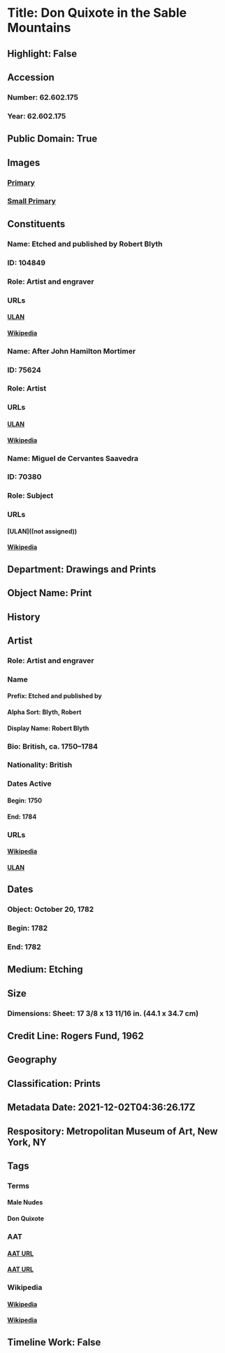 # Title: Don Quixote in the Sable Mountains
## Highlight: False
## Accession
### Number: 62.602.175
### Year: 62.602.175
## Public Domain: True
## Images
### [Primary](https://images.metmuseum.org/CRDImages/dp/original/DP828613.jpg)
### [Small Primary](https://images.metmuseum.org/CRDImages/dp/web-large/DP828613.jpg)
## Constituents
### Name: Etched and published by Robert Blyth
### ID: 104849
### Role: Artist and engraver
### URLs
#### [ULAN](http://vocab.getty.edu/page/ulan/500019070)
#### [Wikipedia](https://www.wikidata.org/wiki/Q52055411)
### Name: After John Hamilton Mortimer
### ID: 75624
### Role: Artist
### URLs
#### [ULAN](http://vocab.getty.edu/page/ulan/500015637)
#### [Wikipedia](https://www.wikidata.org/wiki/Q4208518)
### Name: Miguel de Cervantes Saavedra
### ID: 70380
### Role: Subject
### URLs
#### [ULAN]((not assigned))
#### [Wikipedia](https://www.wikidata.org/wiki/Q5682)
## Department: Drawings and Prints
## Object Name: Print
## History
## Artist
### Role: Artist and engraver
### Name
#### Prefix: Etched and published by
#### Alpha Sort: Blyth, Robert
#### Display Name: Robert Blyth
### Bio: British, ca. 1750–1784
### Nationality: British
### Dates Active
#### Begin: 1750
#### End: 1784
### URLs
#### [Wikipedia](https://www.wikidata.org/wiki/Q52055411)
#### [ULAN](http://vocab.getty.edu/page/ulan/500019070)
## Dates
### Object: October 20, 1782
### Begin: 1782
### End: 1782
## Medium: Etching
## Size
### Dimensions: Sheet: 17 3/8 x 13 11/16 in. (44.1 x 34.7 cm)
## Credit Line: Rogers Fund, 1962
## Geography
## Classification: Prints
## Metadata Date: 2021-12-02T04:36:26.17Z
## Respository: Metropolitan Museum of Art, New York, NY
## Tags
### Terms
#### Male Nudes
#### Don Quixote
### AAT
#### [AAT URL](http://vocab.getty.edu/page/aat/300189568)
#### [AAT URL](http://vocab.getty.edu/page/ia/901001016)
### Wikipedia
#### [Wikipedia]()
#### [Wikipedia]()
## Timeline Work: False